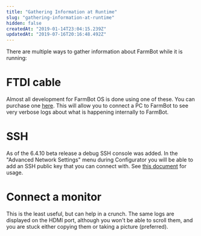 ```yaml
---
title: "Gathering Information at Runtime"
slug: "gathering-information-at-runtime"
hidden: false
createdAt: "2019-01-14T23:04:15.239Z"
updatedAt: "2019-07-16T20:16:48.492Z"
---
```

There are multiple ways to gather information about FarmBot while it is running:

# FTDI cable
Almost all development for FarmBot OS is done using one of these. You can purchase one [here](https://www.adafruit.com/product/954). This will allow you to connect a PC to FarmBot to see very verbose logs about what is happening internally to FarmBot.

# SSH
As of the 6.4.10 beta release a debug SSH console was added. In the "Advanced Network Settings" menu during Configurator you will be able to add an SSH public key that you can connect with. See [this document](https://github.com/FarmBot/farmbot_os/blob/staging/docs/SSH.md) for usage.

# Connect a monitor
This is the least useful, but can help in a crunch. The same logs are displayed on the HDMI port, although you won't be able to scroll them, and you are stuck either copying them or taking a picture (preferred).
